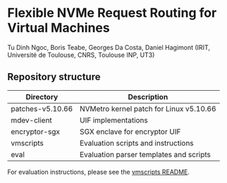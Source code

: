 Flexible NVMe Request Routing for Virtual Machines
==================================================

Tu Dinh Ngoc, Boris Teabe, Georges Da Costa, Daniel Hagimont (IRIT, Université de Toulouse, CNRS, Toulouse INP, UT3)

Repository structure
--------------------

| Directory        | Description                             |
| ---------------- | --------------------------------------- |
| patches-v5.10.66 | NVMetro kernel patch for Linux v5.10.66 |
| mdev-client      | UIF implementations                     |
| encryptor-sgx    | SGX enclave for encryptor UIF           |
| vmscripts        | Evaluation scripts and instructions     |
| eval             | Evaluation parser templates and scripts |

For evaluation instructions, please see the [vmscripts README](vmscripts/README.md).
